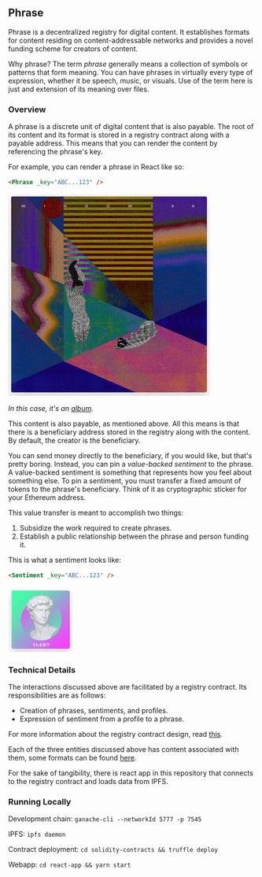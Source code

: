 ## Phrase

Phrase is a decentralized registry for digital content. It establishes formats for content residing on content-addressable networks and provides a novel funding scheme for creators of content.

Why phrase? The term _phrase_ generally means a collection of symbols or patterns that form meaning. You can have phrases in virtually every type of expression, whether it be speech, music, or visuals. Use of the term here is just and extension of its meaning over files.

### Overview

A phrase is a discrete unit of digital content that is also payable. The root of its content and its format is stored in a registry contract along with a payable address. This means that you can render the content by referencing the phrase's key.

For example, you can render a phrase in React like so:

```html
<Phrase _key="ABC...123" />
```

![Windows96 Album](images/phrase.gif)

_In this case, it's an [album](https://windows96.bandcamp.com/album/enchanted-instrumentals-and-whispers)._

This content is also payable, as mentioned above. All this means is that there is a beneficiary address stored in the registry along with the content. By default, the creator is the beneficiary.

You can send money directly to the beneficiary, if you would like, but that's pretty boring. Instead, you can pin a _value-backed sentiment_ to the phrase. A value-backed sentiment is something that represents how you feel about something else. To pin a sentiment, you must transfer a fixed amount of tokens to the phrase's beneficiary. Think of it as cryptographic sticker for your Ethereum address.

This value transfer is meant to accomplish two things:

1. Subsidize the work required to create phrases.
2. Establish a public relationship between the phrase and person funding it.


This is what a sentiment looks like:

```html
<Sentiment _key="ABC...123" />
```

![That's Vape](images/sentiment.gif)

### Technical Details

The interactions discussed above are facilitated by a registry contract. Its responsibilities are as follows:

- Creation of phrases, sentiments, and profiles.
- Expression of sentiment from a profile to a phrase.

For more information about the registry contract design, read [this](./docs/registry-contract-design.md).

Each of the three entities discussed above has content associated with them, some formats can be found [here](./docs/content-formats.md).

For the sake of tangibility, there is react app in this repository that connects to the registry contract and loads data from IPFS.

### Running Locally

Development chain: `ganache-cli --networkId 5777 -p 7545`

IPFS: `ipfs daemon`

Contract deployment: `cd solidity-contracts && truffle deploy`

Webapp: `cd react-app && yarn start`
